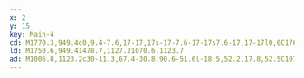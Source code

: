 ```yaml
---
x: 2
y: 15
key: Main-4
cd: M1770.3,949.4c0,9.4-7.6,17-17,17s-17-7.6-17-17s7.6-17,17-17l0,0C1762.7,932.4,1770.3,940.1,1770.3,949.4z
ld: M1750.6,949.41478.7,1127.21070.6,1123.7
ad: M1006.8,1123.2c30-11.3,67.4-30.8,90.6-51.6l-18.5,52.2l17.8,52.5C1073.8,1155.1,1036.7,1135,1006.8,1123.2z
---
```



